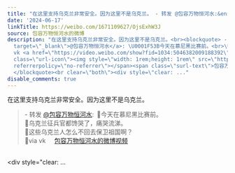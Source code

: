 ```yaml
---
title: "在这里支持乌克兰非常安全。因为这里不是乌克兰。 - 转发 @包容万物恒河水:&ensp;\U0001F53B今天在慕尼黑比赛前。\U0001F53B乌克兰征兵官都馋哭了，痛哭流涕。\U0001F53B这些乌克兰..."
date: '2024-06-17'
linkTitle: https://weibo.com/1671109627/OjsExhW3J
source: 包容万物恒河水的微博
description: "在这里支持乌克兰非常安全。因为这里不是乌克兰。<br><blockquote> - 转发 <a href=\"https://weibo.com/1671109627\"
  target=\"_blank\">@包容万物恒河水</a>: \U0001F53B今天在慕尼黑比赛前。<br>\U0001F53B乌克兰征兵官都馋哭了，痛哭流涕。<br>\U0001F53B这些乌克兰人怎么不回去保卫祖国啊？<br>\U0001F53Bvia
  vk <a href=\"https://video.weibo.com/show?fid=1034:5046382009188392\" data-hide=\"\"><span
  class=\"url-icon\"><img style=\"width: 1rem;height: 1rem\" src=\"https://h5.sinaimg.cn/upload/2015/09/25/3/timeline_card_small_video_default.png\"
  referrerpolicy=\"no-referrer\"></span><span class=\"surl-text\">包容万物恒河水的微博视频</span></a>
  </blockquote><br clear=\"both\"><div style=\"clear: ..."
disable_comments: true
---
```

在这里支持乌克兰非常安全。因为这里不是乌克兰。<br><blockquote> - 转发 <a href="https://weibo.com/1671109627" target="_blank">@包容万物恒河水</a>: 🔻今天在慕尼黑比赛前。<br>🔻乌克兰征兵官都馋哭了，痛哭流涕。<br>🔻这些乌克兰人怎么不回去保卫祖国啊？<br>🔻via vk <a href="https://video.weibo.com/show?fid=1034:5046382009188392" data-hide=""><span class="url-icon"><img style="width: 1rem;height: 1rem" src="https://h5.sinaimg.cn/upload/2015/09/25/3/timeline_card_small_video_default.png" referrerpolicy="no-referrer"></span><span class="surl-text">包容万物恒河水的微博视频</span></a> </blockquote><br clear="both"><div style="clear: ...